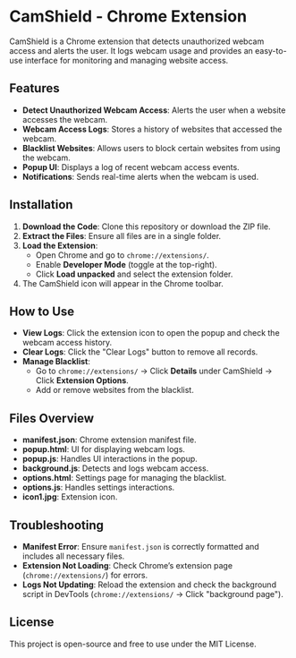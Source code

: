 # CamShield - Chrome Extension

CamShield is a Chrome extension that detects unauthorized webcam access and alerts the user. It logs webcam usage and provides an easy-to-use interface for monitoring and managing website access.

## Features
- **Detect Unauthorized Webcam Access**: Alerts the user when a website accesses the webcam.
- **Webcam Access Logs**: Stores a history of websites that accessed the webcam.
- **Blacklist Websites**: Allows users to block certain websites from using the webcam.
- **Popup UI**: Displays a log of recent webcam access events.
- **Notifications**: Sends real-time alerts when the webcam is used.

## Installation
1. **Download the Code**: Clone this repository or download the ZIP file.
2. **Extract the Files**: Ensure all files are in a single folder.
3. **Load the Extension**:
   - Open Chrome and go to `chrome://extensions/`.
   - Enable **Developer Mode** (toggle at the top-right).
   - Click **Load unpacked** and select the extension folder.
4. The CamShield icon will appear in the Chrome toolbar.

## How to Use
- **View Logs**: Click the extension icon to open the popup and check the webcam access history.
- **Clear Logs**: Click the "Clear Logs" button to remove all records.
- **Manage Blacklist**:
  - Go to `chrome://extensions/` → Click **Details** under CamShield → Click **Extension Options**.
  - Add or remove websites from the blacklist.

## Files Overview
- **manifest.json**: Chrome extension manifest file.
- **popup.html**: UI for displaying webcam logs.
- **popup.js**: Handles UI interactions in the popup.
- **background.js**: Detects and logs webcam access.
- **options.html**: Settings page for managing the blacklist.
- **options.js**: Handles settings interactions.
- **icon1.jpg**: Extension icon.

## Troubleshooting
- **Manifest Error**: Ensure `manifest.json` is correctly formatted and includes all necessary files.
- **Extension Not Loading**: Check Chrome’s extension page (`chrome://extensions/`) for errors.
- **Logs Not Updating**: Reload the extension and check the background script in DevTools (`chrome://extensions/` → Click "background page").

## License
This project is open-source and free to use under the MIT License.

